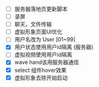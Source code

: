 - [ ] 服务器落地页更新脚本
- [ ] 录屏
- [ ] 聊天，文件传输
- [ ] 虚拟形象页面UI优化
- [ ] 用户名改为 User [01~99]
- [x] 用户状态使用用户id隔离 (服务器)
- [ ] 虚拟视频使用用户id隔离
- [x] wave hand该用服务器通信
- [x] select 组件hover效果
- [x] 虚拟形象去除开始启动